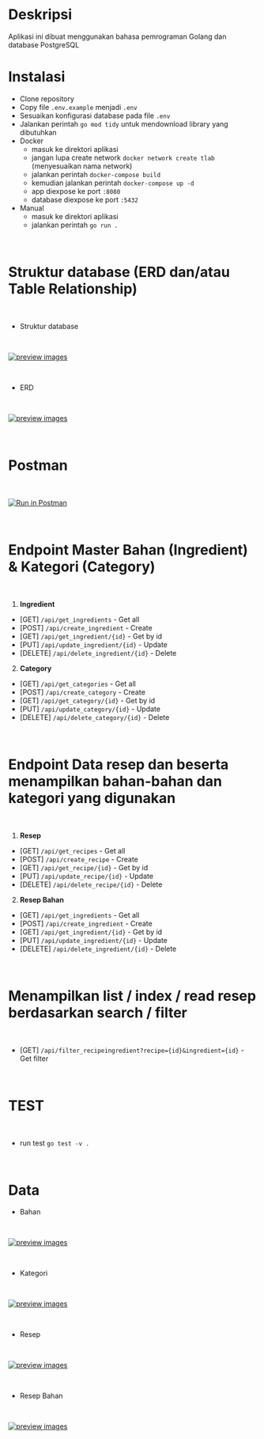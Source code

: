 # Deskripsi
Aplikasi ini dibuat menggunakan bahasa pemrograman Golang dan database PostgreSQL

# Instalasi

- Clone repository
- Copy file `.env.example` menjadi `.env`
- Sesuaikan konfigurasi database pada file `.env`
- Jalankan perintah `go mod tidy` untuk mendownload library yang dibutuhkan
- Docker
  - masuk ke direktori aplikasi
  - jangan lupa create network `docker network create tlab` (menyesuaikan nama network)
  - jalankan perintah `docker-compose build`
  - kemudian jalankan perintah `docker-compose up -d`
  - app diexpose ke port `:8080`
  - database diexpose ke port `:5432`
- Manual
  - masuk ke direktori aplikasi
  - jalankan perintah `go run .`

<br>

# Struktur database (ERD dan/atau Table Relationship)

<br>

- Struktur database

<br>

[![preview images](img/struktur.png)](#)

<br>

- ERD

<br>

[![preview images](img/erd.png)](#)

<br>

# Postman

<br>

[![Run in Postman](https://run.pstmn.io/button.svg)](https://documenter.getpostman.com/view/17746540/2s9Y5Wy4Ns)

<br>

# Endpoint Master Bahan (Ingredient) & Kategori (Category)

<br>

1. <b>Ingredient</b>

  - [GET] `/api/get_ingredients` - Get all
  - [POST] `/api/create_ingredient` - Create
  - [GET] `/api/get_ingredient/{id}` - Get by id
  - [PUT] `/api/update_ingredient/{id}` - Update
  - [DELETE] `/api/delete_ingredient/{id}` - Delete

2. <b>Category</b>

  - [GET] `/api/get_categories` - Get all
  - [POST] `/api/create_category` - Create
  - [GET] `/api/get_category/{id}` - Get by id
  - [PUT] `/api/update_category/{id}` - Update
  - [DELETE] `/api/delete_category/{id}` - Delete

<br>

# Endpoint Data resep dan beserta menampilkan bahan-bahan dan kategori yang digunakan

<br>

1. <b>Resep</b>

  - [GET] `/api/get_recipes` - Get all
  - [POST] `/api/create_recipe` - Create
  - [GET] `/api/get_recipe/{id}` - Get by id
  - [PUT] `/api/update_recipe/{id}` - Update
  - [DELETE] `/api/delete_recipe/{id}` - Delete

2. <b>Resep Bahan</b>

  - [GET] `/api/get_ingredients` - Get all
  - [POST] `/api/create_ingredient` - Create
  - [GET] `/api/get_ingredient/{id}` - Get by id
  - [PUT] `/api/update_ingredient/{id}` - Update
  - [DELETE] `/api/delete_ingredient/{id}` - Delete

<br>

# Menampilkan list / index / read resep berdasarkan search / filter 

<br>

- [GET] `/api/filter_recipeingredient?recipe={id}&ingredient={id}` - Get filter

<br>

# TEST

<br>

- run test `go test -v .`

<br>

# Data
- Bahan 

<br>

[![preview images](img/Bahan.png)](#)
  
<br>

- Kategori 

<br>

[![preview images](img/Kategori.png)](#)

<br>

- Resep

<br>

[![preview images](img/Resep.png)](#)<br>

<br>

- Resep Bahan

<br>

[![preview images](img/Resep_bahan.png)](#)<br>

